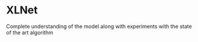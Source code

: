 # XLNet
Complete understanding of the model along with experiments with the state of the art algorithm
